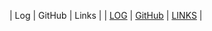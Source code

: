 | Log | GitHub | Links |
| [LOG](TXT/mylog.txt) | [GitHub](https://github.com/sopigoo/os242) | [LINKS](LINKS/) |
